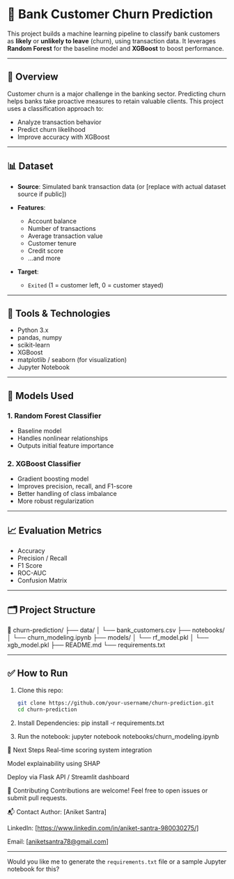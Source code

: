 # 🏦 Bank Customer Churn Prediction

This project builds a machine learning pipeline to classify bank customers as **likely** or **unlikely to leave** (churn), using transaction data. It leverages **Random Forest** for the baseline model and **XGBoost** to boost performance.

---

## 🚀 Overview

Customer churn is a major challenge in the banking sector. Predicting churn helps banks take proactive measures to retain valuable clients. This project uses a classification approach to:

- Analyze transaction behavior
- Predict churn likelihood
- Improve accuracy with XGBoost

---

## 📊 Dataset

- **Source**: Simulated bank transaction data (or [replace with actual dataset source if public])
- **Features**:
  - Account balance
  - Number of transactions
  - Average transaction value
  - Customer tenure
  - Credit score
  - ...and more

- **Target**:
  - `Exited` (1 = customer left, 0 = customer stayed)

---

## 🔧 Tools & Technologies

- Python 3.x
- pandas, numpy
- scikit-learn
- XGBoost
- matplotlib / seaborn (for visualization)
- Jupyter Notebook

---

## 🧠 Models Used

### 1. Random Forest Classifier
- Baseline model
- Handles nonlinear relationships
- Outputs initial feature importance

### 2. XGBoost Classifier
- Gradient boosting model
- Improves precision, recall, and F1-score
- Better handling of class imbalance
- More robust regularization

---

## 📈 Evaluation Metrics

- Accuracy
- Precision / Recall
- F1 Score
- ROC-AUC
- Confusion Matrix

---

## 🗂️ Project Structure

📁 churn-prediction/
├── data/
│ └── bank_customers.csv
├── notebooks/
│ └── churn_modeling.ipynb
├── models/
│ └── rf_model.pkl
│ └── xgb_model.pkl
├── README.md
└── requirements.txt


---

## ✅ How to Run

1. Clone this repo:
   ```bash
   git clone https://github.com/your-username/churn-prediction.git
   cd churn-prediction
2. Install Dependencies:
pip install -r requirements.txt

3. Run the notebook:
   jupyter notebook notebooks/churn_modeling.ipynb

📌 Next Steps
Real-time scoring system integration

Model explainability using SHAP

Deploy via Flask API / Streamlit dashboard

🤝 Contributing
Contributions are welcome! Feel free to open issues or submit pull requests.

📬 Contact
Author: [Aniket Santra]

LinkedIn: [https://www.linkedin.com/in/aniket-santra-980030275/]

Email: [aniketsantra78@gmail.com]


---

Would you like me to generate the `requirements.txt` file or a sample Jupyter notebook for this?
